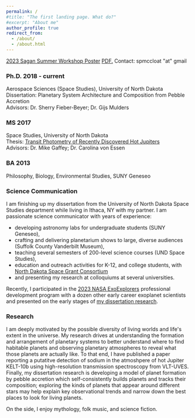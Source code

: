 ```yaml
---
permalink: /
#title: "The first landing page. What do?"
#excerpt: "About me"
author_profile: true
redirect_from: 
  - /about/
  - /about.html
---
```


[2023 Sagan Summer Workshop Poster](https://github.com/spmccloat/spmccloat.github.io/blob/master/files/McCloat-SSW2023-Poster-vF.pdf)
<a href="https://spmccloat.github.io/files/McCloat-SSW2023-Poster-vF.pdf" target="_blank">PDF.</a>
Contact: spmccloat "at" gmail

### Ph.D. 2018 - current
Aerospace Sciences (Space Studies), University of North Dakota<br>
Dissertation: Planetary System Architecture and Composition from Pebble Accretion<br>
Advisors: Dr. Sherry Fieber-Beyer; Dr. Gijs Mulders<br>

### MS 2017
Space Studies, University of North Dakota<br>
Thesis: [Transit Photometry of Recently Discovered Hot Jupiters](https://github.com/spmccloat/spmccloat.github.io/blob/master/files/McCloat_MS-Thesis.pdf) <br>
Advisors: Dr. Mike Gaffey; Dr. Carolina von Essen

### BA 2013
Philosophy, Biology, Environmental Studies, SUNY Geneseo

### Science Communication
I am finishing up my dissertation from the University of North Dakota Space Studies department while living in Ithaca, NY with my partner. I am passionate science communicator with years of experience:     
- developing astronomy labs for undergraduate students (SUNY Geneseo),  
- crafting and delivering planetarium shows to large, diverse audiences (Suffolk County Vanderbilt Museum),  
- teaching several semesters of 200-level science courses (UND Space Studies),  
- education and outreach activities for K-12, and college students, with [North Dakota Space Grant Consortium](https://ndspacegrant.und.edu/) 
- and presenting my research at colloquiums at several universities.  

Recently, I participated in the [2023 NASA ExoExplorers](https://exoplanets.nasa.gov/exep/exopag/exoexplorers/exoexplorers-welcome/) professional development program with a dozen other early career exoplanet scientists and presented on the early stages of [my dissertation research](https://youtu.be/4SWC7NGWaW0). 

### Research
I am deeply motivated by the possible diversity of living worlds and life's extent in the universe. My research drives at understanding the formation and arrangement of planetary systems to better understand where to find habitable planets and observing planetary atmospheres to reveal what those planets are actually like. To that end, I have published a paper reporting a putatitve detection of sodium in the atmoshpere of hot Jupiter KELT-10b using high-resolution transmission spectroscopy from VLT-UVES. Finally, my dissertation research is developing a model of planet formation by pebble accretion which self-consistently builds planets and tracks their composition; exploring the kinds of planets that appear around different stars may help explain key observational trends and narrow down the best places to look for living planets.

 On the side, I enjoy mythology, folk music, and science fiction.
